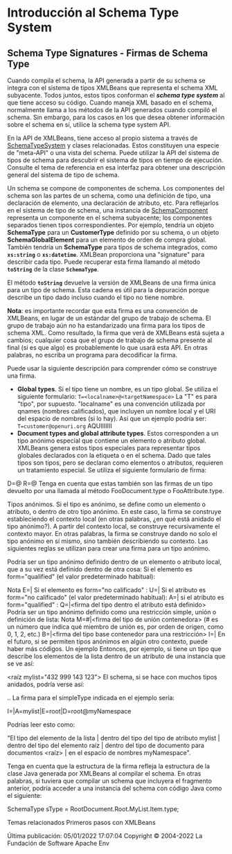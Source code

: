 # Introducción al Schema Type System

## Schema Type Signatures - Firmas de Schema Type

Cuando compila el schema, la API generada a partir de su schema se integra con el sistema de tipos XMLBeans que representa el schema XML subyacente. Todos juntos, estos tipos conforman el ***schema type system*** al que tiene acceso su código. Cuando maneja XML basado en el schema, normalmente llama a los métodos de la API generados cuando compiló el schema. Sin embargo, para los casos en los que desea obtener información sobre el schema en sí, utilice la schema type system API.

En la API de XMLBeans, tiene acceso al propio sistema a través de [SchemaTypeSystem](https://xmlbeans.apache.org/docs/5.0.0/org/apache/xmlbeans/SchemaTypeSystem.html) y clases relacionadas. Estos constituyen una especie de "meta-API" o una vista del schema. Puede utilizar la API del sistema de tipos de schema para descubrir el sistema de tipos en tiempo de ejecución. Consulte el tema de referencia en esa interfaz para obtener una descripción general del sistema de tipo de schema.

Un schema se compone de componentes de schema. Los componentes del schema son las partes de un schema, como una definición de tipo, una declaración de elemento, una declaración de atributo, etc. Para reflejarlos en el sistema de tipo de schema, una instancia de [SchemaComponent](https://xmlbeans.apache.org/docs/5.0.0/org/apache/xmlbeans/SchemaComponent.html) representa un componente en el schema subyacente; los componentes separados tienen tipos correspondientes. Por ejemplo, tendría un objeto **SchemaType** para un **CustomerType** definido por su schema, o un objeto **SchemaGlobalElement** para un elemento de orden de compra global. También tendría un **SchemaType** para tipos de schema integrados, como **`xs:string`** o **`xs:datetime`**. XMLBean proporciona una "signature" para describir cada tipo. Puede recuperar esta firma llamando al método **`toString`** de la clase **`SchemaType`**.

El método **`toString`** devuelve la versión de XMLBeans de una firma única para un tipo de schema. Esta cadena es útil para la depuración porque describe un tipo dado incluso cuando el tipo no tiene nombre.

**Nota**: es importante recordar que esta firma es una convención de XMLBeans, en lugar de un estándar del grupo de trabajo de schema. El grupo de trabajo aún no ha estandarizado una firma para los tipos de schema XML. Como resultado, la firma que verá de XMLBeans está sujeta a cambios; cualquier cosa que el grupo de trabajo de schema presente al final (si es que algo) es probablemente lo que usará esta API. En otras palabras, no escriba un programa para decodificar la firma.

Puede usar la siguiente descripción para comprender cómo se construye una firma.

* **Global types**. Si el tipo tiene un nombre, es un tipo global. Se utiliza el siguiente formulario:
   `T=<localname>@<targetNamespace>`
   La "T" es para "tipo", por supuesto. "localname" es una convención utilizada por qnames (nombres calificados), que incluyen un nombre local y el URI del espacio de nombres (si lo hay). Así que un ejemplo podría ser:
   `T=customer@openuri.org`
  AQUIIIIIII
* **Document types and global attribute types**. Estos corresponden a un tipo anónimo especial que contiene un elemento o atributo global. XMLBeans genera estos tipos especiales para representar tipos globales declarados con la etiqueta <element> o <attribute> en el schema. Dado que tales tipos son tipos, pero se declaran como elementos o atributos, requieren un tratamiento especial. Se utiliza el siguiente formulario de firma:

D=<nombre-elemento-documento>@<espacioNombredestino>
R=<nombre-tipo-atributo>@<espacio de nombre de destino>
Tenga en cuenta que estas también son las firmas de un tipo devuelto por una llamada al método FooDocument.type o FooAttribute.type.

Tipos anónimos. Si el tipo es anónimo, se define como un elemento o atributo, o dentro de otro tipo anónimo. En este caso, la firma se construye estableciendo el contexto local (en otras palabras, ¿en qué está anidado el tipo anónimo?). A partir del contexto local, se construye recursivamente el contexto mayor. En otras palabras, la firma se construye dando no solo el tipo anónimo en sí mismo, sino también describiendo su contexto.
Las siguientes reglas se utilizan para crear una firma para un tipo anónimo.

Podría ser un tipo anónimo definido dentro de un elemento o atributo local, que a su vez está definido dentro de otra cosa:
Si el elemento es form="qualified" (el valor predeterminado habitual):

Nota
E=<eltname>|<firma del tipo dentro del cual se define el elt>
Si el elemento es form="no calificado" :
U=<eltname>|<firma del tipo dentro del cual se define el elt> Si el atributo es form="no calificado" (el valor predeterminado habitual):
A=<attrname>|<firma del tipo dentro del attr definido> si el atributo es form="qualified" :
Q=<attrname>|<firma del tipo dentro el atributo está definido>
Podría ser un tipo anónimo definido como una restricción simple, unión o definición de lista:
Nota
M=#|<firma del tipo de unión contenedora> (# es un número que indica qué miembro de unión es, por orden de origen, como 0, 1, 2, etc.)
B=|<firma del tipo base contenedor para una restricción>
I=|<firma del tipo de lista contenedora>
En el futuro, si se permiten tipos anónimos en algún otro contexto, puede haber más códigos.
Un ejemplo
Entonces, por ejemplo, si tiene un tipo que describe los elementos de la lista dentro de un atributo de una instancia que se ve así:

<raíz mylist="432 999 143 123">
El schema, si se hace con muchos tipos anidados, podría verse así:

<schema targetNamespace="myNamespace" elementFormDefault="calificado">
    <nombre del elemento="raíz">
        <tipocomplejo>
            <atributo nombre="milista">
                <tipo simple>
                    <lista>
                        <tipo simple>
                            <!--Este es el tipo para el que es la firma -->
                            <restricción base="xs:nonNegativeInteger">
                                <totalDigits value="3"/>..
La firma para el simpleType indicada en el ejemplo sería:

I=|A=mylist|E=root|D=root@myNamespace

Podrías leer esto como:

"El tipo del elemento de la lista | dentro del tipo del tipo de atributo mylist | dentro del tipo del elemento raíz | dentro del tipo de documento para documentos <raíz> | en el espacio de nombres myNamespace".

Tenga en cuenta que la estructura de la firma refleja la estructura de la clase Java generada por XMLBeans al compilar el schema. En otras palabras, si tuviera que compilar un schema que incluyera el fragmento anterior, podría acceder a una instancia del schema con código Java como el siguiente:

SchemaType sType = RootDocument.Root.MyList.Item.type;

Temas relacionados
Primeros pasos con XMLBeans

 
Última publicación: 05/01/2022 17:07:04
Copyright © 2004-2022 La Fundación de Software Apache
Env

